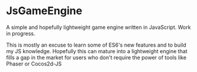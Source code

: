 # JsGameEngine
A simple and hopefully lightweight game engine written in JavaScript. Work in progress.

This is mostly an excuse to learn some of ES6's new features and to build my JS knowledge.
Hopefully this can mature into a lightweight engine that fills a gap in the market for users who don't require the power of tools like Phaser or Cocos2d-JS
